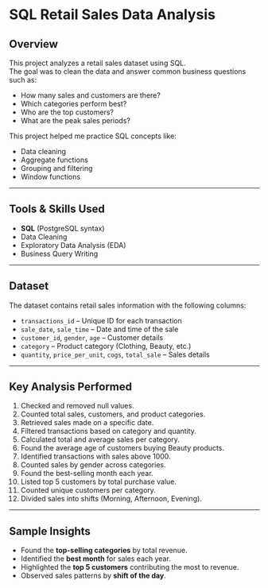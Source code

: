 # SQL Retail Sales Data Analysis

## Overview
This project analyzes a retail sales dataset using SQL.  
The goal was to clean the data and answer common business questions such as:
- How many sales and customers are there?
- Which categories perform best?
- Who are the top customers?
- What are the peak sales periods?

This project helped me practice SQL concepts like:
- Data cleaning
- Aggregate functions
- Grouping and filtering
- Window functions

---

## Tools & Skills Used
- **SQL** (PostgreSQL syntax)
- Data Cleaning
- Exploratory Data Analysis (EDA)
- Business Query Writing

---

## Dataset
The dataset contains retail sales information with the following columns:
- `transactions_id` – Unique ID for each transaction  
- `sale_date`, `sale_time` – Date and time of the sale  
- `customer_id`, `gender`, `age` – Customer details  
- `category` – Product category (Clothing, Beauty, etc.)  
- `quantity`, `price_per_unit`, `cogs`, `total_sale` – Sales details  

---

## Key Analysis Performed
1. Checked and removed null values.  
2. Counted total sales, customers, and product categories.  
3. Retrieved sales made on a specific date.  
4. Filtered transactions based on category and quantity.  
5. Calculated total and average sales per category.  
6. Found the average age of customers buying Beauty products.  
7. Identified transactions with sales above 1000.  
8. Counted sales by gender across categories.  
9. Found the best-selling month each year.  
10. Listed top 5 customers by total purchase value.  
11. Counted unique customers per category.  
12. Divided sales into shifts (Morning, Afternoon, Evening).  

---

## Sample Insights
- Found the **top-selling categories** by total revenue.  
- Identified the **best month** for sales each year.  
- Highlighted the **top 5 customers** contributing the most to revenue.  
- Observed sales patterns by **shift of the day**.  
